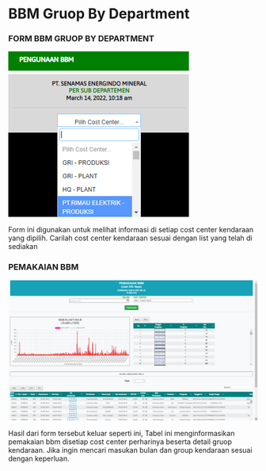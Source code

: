 # BBM Gruop By Department

### FORM BBM GRUOP BY DEPARTMENT

![](<../../.gitbook/assets/form department.PNG>)

Form ini digunakan untuk melihat informasi di setiap cost center kendaraan yang dipilih. Carilah cost center kendaraan sesuai dengan list yang telah di sediakan

### PEMAKAIAN BBM

![](<../../.gitbook/assets/Screenshot (7).png>)

Hasil dari form tersebut keluar seperti ini, Tabel ini menginformasikan pemakaian bbm disetiap cost center perharinya beserta detail gruop kendaraan. Jika ingin mencari masukan bulan dan group kendaraan sesuai dengan keperluan.
